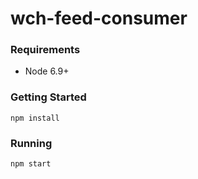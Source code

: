 # wch-feed-consumer
### Requirements
- Node 6.9+

### Getting Started
`npm install`

### Running
`npm start`